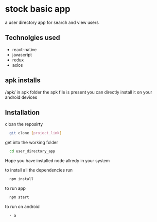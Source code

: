 
# stock basic app

a user directory app for search and view users



## Technolgies used

- react-native
- javascript
- redux
- axios


## apk installs

/apk/
in apk folder the apk file is present you can directly install it on your android devices



## Installation 

cloan the reposirty

```bash
  git clone [project_link]
```

get into the working folder

```bash
  cd user_directory_app
```

Hope you have installed node allredy in your system

to install all the dependencies run

```bash
  npm install
```

to run app 

```bash
  npm start
```


to run on android 

```bash
  - a 
```

